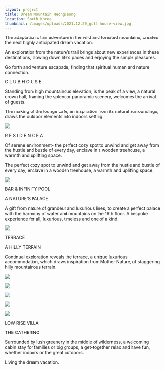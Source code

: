 ```yaml
---
layout: project
title: Dream Mountain Heongseong
location: South Korea
thumbnail: /images/uploads/2021.12.20_golf-house-view.jpg
---
```


The adaptation of an adventure in the wild and forested mountains, creates the next highly anticipated dream vacation.

An exploration from the nature’s trail brings about new experiences in these destinations, slowing down life’s paces and enjoying the simple pleasures.

Go forth and venture escapade, finding that spiritual human and nature connection.

C L U B H O U S E

Standing from high mountainous elevation, is the peak of a view, a natural crown hall, framing the splendor panoramic scenery, welcomes the arrival of guests.

The making of the lounge café, an inspiration from its natural surroundings, draws the outdoor elements into indoors setting.

![](/images/uploads/2021.12.16_residence-a-view.jpg)

R E S I D E N C E A

Of serene environment- the perfect cozy spot to unwind and get away from the hustle and bustle of every day, enclave in a wooden treehouse, a warmth and uplifting space.

The perfect cozy spot to unwind and get away from the hustle and bustle of every day, enclave in a wooden treehouse, a warmth and uplifting space.

![](/images/uploads/2021.12.20_infinity-pool.jpg)

BAR & INFINITY POOL

A NATURE’S PALACE

A gift from nature of grandeur and luxurious lines, to create a perfect palace with the harmony of water and mountains on the 16th floor. A bespoke experience for all, luxurious, timeless and one of a kind.

![](/images/uploads/2021.12.20_terrace.jpg)

TERRACE

A HILLY TERRAIN

Continual exploration reveals the terrace, a unique luxurious accommodation, which draws inspiration from Mother Nature, of staggering hilly mountainous terrain.

![](/images/uploads/2021.12.20_low-rise-type-portait.jpg)

![](/images/uploads/1_.jpg)

![](/images/uploads/3_.jpg)

![](/images/uploads/2021.12.20_low-rise-type-living.jpg)

![](/images/uploads/2021.12.20_low-rise-type-portait.jpg)

LOW RISE VILLA

THE GATHERING

Surrounded by lush greenery in the middle of wilderness, a welcoming cabin stay for families or big groups, a get-together relax and have fun, whether indoors or the great outdoors.

Living the dream vacation.
